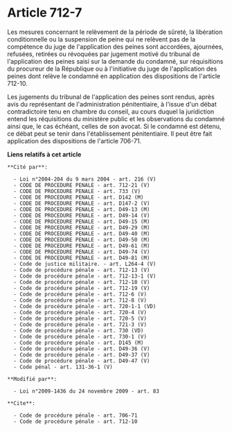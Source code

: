 # Article 712-7

Les mesures concernant le relèvement de la période de sûreté, la libération conditionnelle ou la suspension de peine qui ne
relèvent pas de la compétence du juge de l'application des peines sont accordées, ajournées, refusées, retirées ou révoquées
par jugement motivé du tribunal de l'application des peines saisi sur la demande du condamné, sur réquisitions du procureur
de la République ou à l'initiative du juge de l'application des peines dont relève le condamné en application des
dispositions de l'article 712-10. 

Les jugements du tribunal de l'application des peines sont rendus, après avis du représentant de l'administration
pénitentiaire, à l'issue d'un débat contradictoire tenu en chambre du conseil, au cours duquel la juridiction entend les
réquisitions du ministère public et les observations du condamné ainsi que, le cas échéant, celles de son avocat. Si le
condamné est détenu, ce débat peut se tenir dans l'établissement pénitentiaire. Il peut être fait application des
dispositions de l'article 706-71.

**Liens relatifs à cet article**

	**Cité par**:

	  - Loi n°2004-204 du 9 mars 2004 - art. 216 (V)
	  - CODE DE PROCEDURE PENALE - art. 712-21 (V)
	  - CODE DE PROCEDURE PENALE - art. 733 (V)
	  - CODE DE PROCEDURE PENALE - art. D142 (M)
	  - CODE DE PROCEDURE PENALE - art. D147-2 (V)
	  - CODE DE PROCEDURE PENALE - art. D49-13 (M)
	  - CODE DE PROCEDURE PENALE - art. D49-14 (V)
	  - CODE DE PROCEDURE PENALE - art. D49-15 (M)
	  - CODE DE PROCEDURE PENALE - art. D49-29 (M)
	  - CODE DE PROCEDURE PENALE - art. D49-40 (M)
	  - CODE DE PROCEDURE PENALE - art. D49-50 (M)
	  - CODE DE PROCEDURE PENALE - art. D49-61 (M)
	  - CODE DE PROCEDURE PENALE - art. D49-74 (V)
	  - CODE DE PROCEDURE PENALE - art. D49-81 (M)
	  - Code de justice militaire. - art. L264-4 (V)
	  - Code de procédure pénale - art. 712-13 (V)
	  - Code de procédure pénale - art. 712-13-1 (V)
	  - Code de procédure pénale - art. 712-18 (V)
	  - Code de procédure pénale - art. 712-19 (V)
	  - Code de procédure pénale - art. 712-6 (V)
	  - Code de procédure pénale - art. 712-8 (V)
	  - Code de procédure pénale - art. 720-1-1 (VD)
	  - Code de procédure pénale - art. 720-4 (V)
	  - Code de procédure pénale - art. 720-5 (V)
	  - Code de procédure pénale - art. 721-3 (V)
	  - Code de procédure pénale - art. 730 (VD)
	  - Code de procédure pénale - art. 730-1 (V)
	  - Code de procédure pénale - art. D145 (M)
	  - Code de procédure pénale - art. D49-36 (V)
	  - Code de procédure pénale - art. D49-37 (V)
	  - Code de procédure pénale - art. D49-47 (V)
	  - Code pénal - art. 131-36-1 (V)

	**Modifié par**:

	  - Loi n°2009-1436 du 24 novembre 2009 - art. 83

	**Cite**:

	  - Code de procédure pénale - art. 706-71
	  - Code de procédure pénale - art. 712-10
